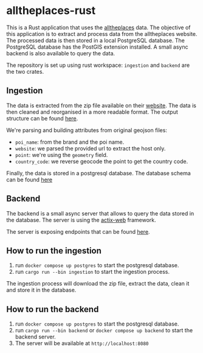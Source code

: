 # alltheplaces-rust

This is a Rust application that uses the [alltheplaces](https://github.com/alltheplaces/alltheplaces) data.
The objective of this application is to extract and process data from the alltheplaces website. The processed data is then stored in a local PostgreSQL database. The PostgreSQL database has the PostGIS extension installed. A small async backend is also available to query the data.

The repository is set up using rust workspace: `ingestion` and `backend` are the two crates.

## Ingestion

The data is extracted from the zip file available on their [website](https://data.alltheplaces.xyz/runs/latest/info_embed.html).
The data is then cleaned and reorganised in a more readable format. The output structure can be found [here](ingestion/src/model.rs).

We're parsing and building attributes from original geojson files:

- `poi_name`: from the brand and the poi name.
- `website`: we parsed the provided url to extract the host only.
- `point`: we're using the `geometry` field.
- `country_code`: we reverse geocode the point to get the country code.

Finally, the data is stored in a postgresql database. The database schema can be found [here](ingestion/src/db.rs)

## Backend

The backend is a small async server that allows to query the data stored in the database. The server is using the [actix-web](https://actix.rs/) framework.

The server is exposing endpoints that can be found [here](backend/src/main.rs).

## How to run the ingestion

1. run `docker compose up postgres` to start the postgresql database.
2. run `cargo run --bin ingestion` to start the ingestion process.

The ingestion process will download the zip file, extract the data, clean it and store it in the database.

## How to run the backend

1. run `docker compose up postgres` to start the postgresql database.
2. run `cargo run --bin backend` or `docker compose up backend` to start the backend server.
3. The server will be available at `http://localhost:8080`
